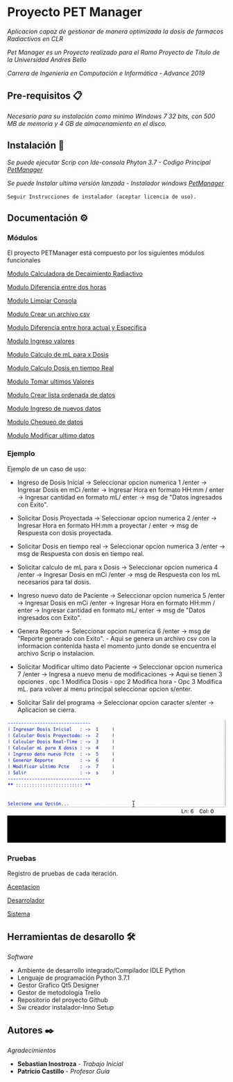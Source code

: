 # Proyecto PET Manager

_Aplicacion capaz de gestionar de manera optimizada la dosis de farmacos Radiactivos en CLR_

_Pet Manager es un Proyecto realizado para el Ramo Proyecto de Titulo de la Universidad Andres Bello_

_Carrera de Ingeniería en Computación e Informática - Advance 2019_

## Pre-requisitos 📋

_Necesario para su instalación como minimo Windows 7 32 bits, con 500 MB de memoria y 4 GB de almacenamiento en el disco._

## Instalación 🔧

_Se puede ejecutar Scrip con Ide-consola Phyton 3.7 - Codigo Principal [PetManager](https://github.com/Sebasinos/ProyectoPET/blob/master/src/Programa_principal.py)_

_Se puede Instalar ultima versión lanzada - Instalador windows [PetManager](https://github.com/Sebasinos/ProyectoPET/releases/tag/V0.4)_
```
Seguir Instrucciones de instalador (aceptar licencia de uso).
```

## Documentación ⚙️

### Módulos

El proyecto PETManager está compuesto por los siguientes módulos funcionales

[Modulo Calculadora de Decaimiento Radiactivo](https://github.com/Sebasinos/ProyectoPET/blob/master/docs/Doc_Codigo/Documentacion-cal_decay.md)

[Modulo Diferencia entre dos horas](https://github.com/Sebasinos/ProyectoPET/blob/master/docs/Doc_Codigo/Documentacion-cal_dif_min_proy.md)

[Modulo Limpiar Consola](https://github.com/Sebasinos/ProyectoPET/blob/master/docs/Doc_Codigo/Documentacion-clean.md)

[Modulo Crear un archivo csv](https://github.com/Sebasinos/ProyectoPET/blob/master/docs/Doc_Codigo/Documentacion-create_file.md)

[Modulo Diferencia entre hora actual y Especifica](https://github.com/Sebasinos/ProyectoPET/blob/master/docs/Doc_Codigo/Documentacion-dif_min.md)

[Modulo Ingreso valores](https://github.com/Sebasinos/ProyectoPET/blob/master/docs/Doc_Codigo/Documentacion-dose_inicio.md)

[Modulo Calculo de mL para x Dosis](https://github.com/Sebasinos/ProyectoPET/blob/master/docs/Doc_Codigo/Documentacion-dose_ml.md)

[Modulo Calculo Dosis en tiempo Real](https://github.com/Sebasinos/ProyectoPET/blob/master/docs/Doc_Codigo/Documentacion-dose_now.md)

[Modulo Tomar ultimos Valores](https://github.com/Sebasinos/ProyectoPET/blob/master/docs/Doc_Codigo/Documentacion-dose_time_ml_last.md)

[Modulo Crear lista ordenada de datos](https://github.com/Sebasinos/ProyectoPET/blob/master/docs/Doc_Codigo/Documentacion-gen_info.md)

[Modulo Ingreso de nuevos datos](https://github.com/Sebasinos/ProyectoPET/blob/master/docs/Doc_Codigo/Documentacion-input_data.md)

[Modulo Chequeo de datos](https://github.com/Sebasinos/ProyectoPET/blob/master/docs/Doc_Codigo/Documentacion-mod_check_input.md)

[Modulo Modificar ultimo datos](https://github.com/Sebasinos/ProyectoPET/blob/master/docs/Doc_Codigo/Documentacion-mod_last_dat.md)

### Ejemplo

Ejemplo de un caso de uso: 

* Ingreso de Dosis Inicial ->  Seleccionar opcion numerica 1 /enter -> Ingresar Dosis en mCi /enter -> Ingresar Hora en formato HH:mm / enter -> Ingresar cantidad en formato mL/ enter -> msg de "Datos ingresados con Exito".

* Solicitar Dosis Proyectada ->  Seleccionar opcion numerica 2 /enter ->  Ingresar Hora en formato HH:mm a proyectar / enter -> msg de Respuesta con dosis proyectada.

* Solicitar Dosis en tiempo real ->  Seleccionar opcion numerica 3 /enter -> msg de Respuesta con dosis en tiempo real.

* Solicitar calculo de mL para x Dosis ->  Seleccionar opcion numerica 4 /enter ->  Ingresar Dosis en mCi /enter -> msg de Respuesta con  los mL necesarios para tal dosis.

* Ingreso nuevo dato de Paciente ->  Seleccionar opcion numerica 5 /enter -> Ingresar Dosis en mCi /enter -> Ingresar Hora en formato HH:mm / enter -> Ingresar cantidad en formato mL/ enter -> msg de "Datos ingresados con Exito".

* Genera Reporte ->  Seleccionar opcion numerica 6 /enter ->  msg de "Reporte generado con Exito". - Aqui se genera un archivo csv con la informacion contenida hasta el momento junto donde se encuentra el archivo Scrip o instalacion.

* Solicitar Modificar ultimo dato Paciente ->  Seleccionar opcion numerica 7 /enter ->  Ingresa a nuevo menu de modificaciones -> Aqui se tienen 3 opciones . opc 1 Modifica Dosis - opc 2 Modifica hora - Opc 3 Modifica mL. para volver al menu principal seleccionar opcion s/enter.

* Solicitar Salir del programa ->  Seleccionar opcion caracter s/enter ->  Aplicacion se cierra.

![](ejemplo.gif)

### Pruebas

Registro de pruebas de cada iteración.

[Aceptacion](https://github.com/Sebasinos/ProyectoPET/tree/master/docs/Test/Acceptance)

[Desarrolador](https://github.com/Sebasinos/ProyectoPET/tree/master/docs/Test/Developer)

[Sistema](https://github.com/Sebasinos/ProyectoPET/tree/master/docs/Test/System)


## Herramientas de desarollo 🛠️

_Software_

  - Ambiente de desarrollo integrado/Compilador IDLE Python
  - Lenguaje de programación Python 3.7.1
  - Gestor Grafico Qt5 Designer
  - Gestor de metodología Trello
  - Repositorio del proyecto Github
  - Sw creador instalador-Inno Setup


## Autores ✒️

_Agradecimientos_

* **Sebastian Inostroza** - *Trabajo Inicial* 
* **Patricio Castillo** - *Profesor Guía* 
